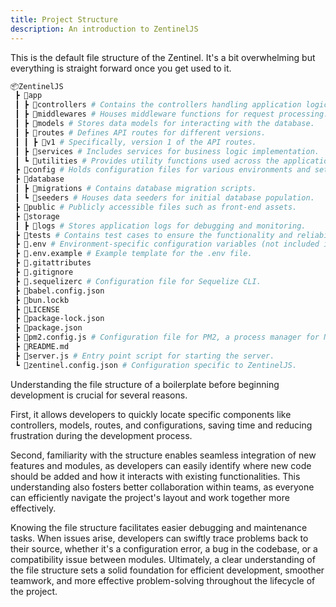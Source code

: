 ```yaml
---
title: Project Structure
description: An introduction to ZentinelJS
---
```

This is the default file structure of the Zentinel. It's a bit overwhelming but everything is straight forward once you get used to it.

```bash
📦ZentinelJS
 ┣ 📂app
 ┃ ┣ 📂controllers # Contains the controllers handling application logic.
 ┃ ┣ 📂middlewares # Houses middleware functions for request processing.
 ┃ ┣ 📂models # Stores data models for interacting with the database.
 ┃ ┣ 📂routes # Defines API routes for different versions.
 ┃ ┃ ┣ 📂v1 # Specifically, version 1 of the API routes.
 ┃ ┣ 📂services # Includes services for business logic implementation.
 ┃ ┗ 📂utilities # Provides utility functions used across the application.
 ┣ 📂config # Holds configuration files for various environments and settings.
 ┣ 📂database
 ┃ ┣ 📂migrations # Contains database migration scripts.
 ┃ ┗ 📂seeders # Houses data seeders for initial database population.
 ┣ 📂public # Publicly accessible files such as front-end assets.
 ┣ 📂storage
 ┃ ┣ 📂logs # Stores application logs for debugging and monitoring.
 ┣ 📂tests # Contains test cases to ensure the functionality and reliability of the application.
 ┣ 📜.env # Environment-specific configuration variables (not included in version control).
 ┣ 📜.env.example # Example template for the .env file.
 ┣ 📜.gitattributes
 ┣ 📜.gitignore
 ┣ 📜.sequelizerc # Configuration file for Sequelize CLI.
 ┣ 📜babel.config.json
 ┣ 📜bun.lockb
 ┣ 📜LICENSE
 ┣ 📜package-lock.json
 ┣ 📜package.json
 ┣ 📜pm2.config.js # Configuration file for PM2, a process manager for Node.js applications.
 ┣ 📜README.md
 ┣ 📜server.js # Entry point script for starting the server.
 ┗ 📜zentinel.config.json # Configuration specific to ZentinelJS.

```
Understanding the file structure of a boilerplate before beginning development is crucial for several reasons. 

First, it allows developers to quickly locate specific components like controllers, models, routes, and configurations, saving time and reducing frustration during the development process. 

Second, familiarity with the structure enables seamless integration of new features and modules, as developers can easily identify where new code should be added and how it interacts with existing functionalities. This understanding also fosters better collaboration within teams, as everyone can efficiently navigate the project's layout and work together more effectively. 

Knowing the file structure facilitates easier debugging and maintenance tasks. When issues arise, developers can swiftly trace problems back to their source, whether it's a configuration error, a bug in the codebase, or a compatibility issue between modules. Ultimately, a clear understanding of the file structure sets a solid foundation for efficient development, smoother teamwork, and more effective problem-solving throughout the lifecycle of the project.

